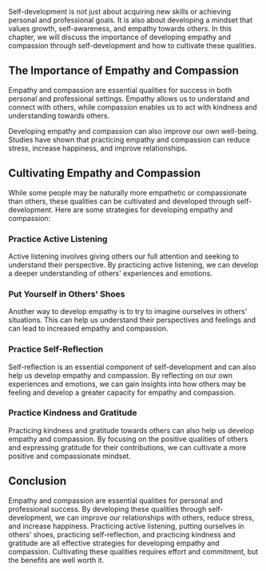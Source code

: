 
Self-development is not just about acquiring new skills or achieving personal and professional goals. It is also about developing a mindset that values growth, self-awareness, and empathy towards others. In this chapter, we will discuss the importance of developing empathy and compassion through self-development and how to cultivate these qualities.

The Importance of Empathy and Compassion
----------------------------------------

Empathy and compassion are essential qualities for success in both personal and professional settings. Empathy allows us to understand and connect with others, while compassion enables us to act with kindness and understanding towards others.

Developing empathy and compassion can also improve our own well-being. Studies have shown that practicing empathy and compassion can reduce stress, increase happiness, and improve relationships.

Cultivating Empathy and Compassion
----------------------------------

While some people may be naturally more empathetic or compassionate than others, these qualities can be cultivated and developed through self-development. Here are some strategies for developing empathy and compassion:

### Practice Active Listening

Active listening involves giving others our full attention and seeking to understand their perspective. By practicing active listening, we can develop a deeper understanding of others' experiences and emotions.

### Put Yourself in Others' Shoes

Another way to develop empathy is to try to imagine ourselves in others' situations. This can help us understand their perspectives and feelings and can lead to increased empathy and compassion.

### Practice Self-Reflection

Self-reflection is an essential component of self-development and can also help us develop empathy and compassion. By reflecting on our own experiences and emotions, we can gain insights into how others may be feeling and develop a greater capacity for empathy and compassion.

### Practice Kindness and Gratitude

Practicing kindness and gratitude towards others can also help us develop empathy and compassion. By focusing on the positive qualities of others and expressing gratitude for their contributions, we can cultivate a more positive and compassionate mindset.

Conclusion
----------

Empathy and compassion are essential qualities for personal and professional success. By developing these qualities through self-development, we can improve our relationships with others, reduce stress, and increase happiness. Practicing active listening, putting ourselves in others' shoes, practicing self-reflection, and practicing kindness and gratitude are all effective strategies for developing empathy and compassion. Cultivating these qualities requires effort and commitment, but the benefits are well worth it.
